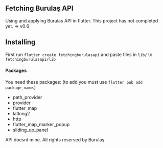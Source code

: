 ## Fetching Burulaş API
Using and applying Burulas API in flutter.
This project has not completed yet. => v0.6


## Installing
First run `flutter create fetchingburulasapi` and paste files in `lib/` to `fetchingburulasapi/lib`

#### Packages
You need these packages: (to add you must use `flutter pub add package_name`.)
  - path_provider
  - provider
  - flutter_map
  - latlong2
  - http
  - flutter_map_marker_popup
  - sliding_up_panel

API doesnt mine. All rights reserved by Burulaş.
